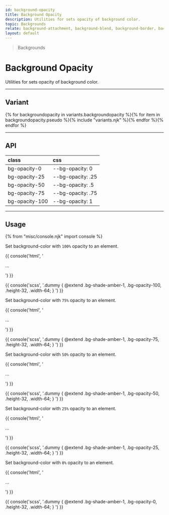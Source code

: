 ```yaml
---
id: background-opacity
title: Background Opacity
description: Utilities for sets opacity of background color.
topic: Backgrounds
relate: background-attachment, background-blend, background-border, background-color, background-gradient, background-position, background-repeat, background-size
layout: default
---
```


> Backgrounds

# Background Opacity

Utilities for sets opacity of background color.

---

## Variant

<div class="flex flex-gap-2 flex-wrap justify-start items-center">{% for backgroundopacity in variants.backgroundopacity %}{% for item in backgroundopacity.pseudo %}{% include "variants.njk" %}{% endfor %}{% endfor %}</div>

---

## API

| <span class="padding-x-3 padding-y-1 text-white bg-shade-granite-5 font-semibold curve-border-md">class</span> | <span class="padding-x-3 padding-y-1 text-white bg-shade-granite-5 font-semibold curve-border-md">css</span> |
|:--|:--|
| bg-opacity-0 | --bg-opacity: 0 |
| bg-opacity-25 | --bg-opacity: .25 |
| bg-opacity-50 | --bg-opacity: .5 |
| bg-opacity-75 | --bg-opacity: .75 |
| bg-opacity-100 | --bg-opacity: 1 |

---

## Usage

{% from "misc/console.njk" import console %}

Set background-color with `100%` opacity to an element.

<div class="margin-y-2 margin-x-auto width-64">
  <div class="height-32 bg-shade-amber-1 bg-opacity-100 border border-tint-granite-1"></div>
</div>

{{ console('html',
'<div class="bg-shade-amber-1 bg-opacity-100 ... height-32 width-64">
    ...
  </div>
') }}

{{ console('scss',
'.dummy {
    @extend
      .bg-shade-amber-1,
      .bg-opacity-100,
      .height-32,
      .width-64;
}
') }}

Set background-color with `75%` opacity to an element.

<div class="margin-y-2 margin-x-auto width-64">
  <div class="height-32 bg-shade-amber-1 bg-opacity-75 border border-tint-granite-1"></div>
</div>

{{ console('html',
'<div class="bg-shade-amber-1 bg-opacity-75 ... height-32 width-64">
    ...
  </div>
') }}

{{ console('scss',
'.dummy {
    @extend
      .bg-shade-amber-1,
      .bg-opacity-75,
      .height-32,
      .width-64;
}
') }}

Set background-color with `50%` opacity to an element.

<div class="margin-y-2 margin-x-auto width-64">
  <div class="height-32 bg-shade-amber-1 bg-opacity-50 border border-tint-granite-1"></div>
</div>

{{ console('html',
'<div class="bg-shade-amber-1 bg-opacity-50 ... height-32 width-64">
    ...
  </div>
') }}

{{ console('scss',
'.dummy {
    @extend
      .bg-shade-amber-1,
      .bg-opacity-50,
      .height-32,
      .width-64;
}
') }}

Set background-color with `25%` opacity to an element.

<div class="margin-y-2 margin-x-auto width-64">
  <div class="height-32 bg-shade-amber-1 bg-opacity-25 border border-tint-granite-1"></div>
</div>

{{ console('html',
'<div class="bg-shade-amber-1 bg-opacity-25 ... height-32 width-64">
    ...
  </div>
') }}

{{ console('scss',
'.dummy {
    @extend
      .bg-shade-amber-1,
      .bg-opacity-25,
      .height-32,
      .width-64;
}
') }}

Set background-color with `0%` opacity to an element.

<div class="margin-y-2 margin-x-auto width-64">
  <div class="height-32 bg-shade-amber-1 bg-opacity-0 border border-tint-granite-1"></div>
</div>

{{ console('html',
'<div class="bg-shade-amber-1 bg-opacity-0 ... height-32 width-64">
    ...
  </div>
') }}

{{ console('scss',
'.dummy {
    @extend
      .bg-shade-amber-1,
      .bg-opacity-0,
      .height-32,
      .width-64;
}
') }}

